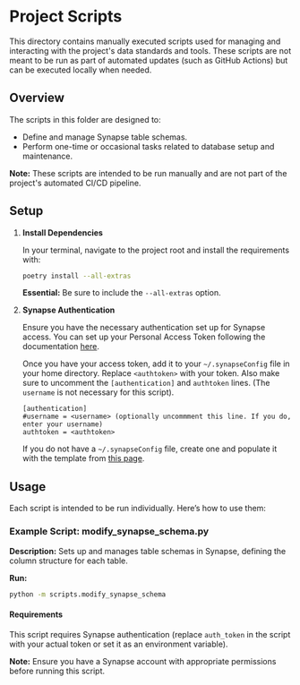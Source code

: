 # Project Scripts

This directory contains manually executed scripts used for managing and interacting with the project's data standards and tools. These scripts are not meant to be run as part of automated updates (such as GitHub Actions) but can be executed locally when needed.

## Overview

The scripts in this folder are designed to:

- Define and manage Synapse table schemas.
- Perform one-time or occasional tasks related to database setup and maintenance.

**Note:** These scripts are intended to be run manually and are not part of the project's automated CI/CD pipeline.

## Setup

1. **Install Dependencies**

    In your terminal, navigate to the project root and install the requirements with:

    ```bash
    poetry install --all-extras
    ```

    **Essential:** Be sure to include the `--all-extras` option.

2. **Synapse Authentication**

    Ensure you have the necessary authentication set up for Synapse access. You can set up your Personal Access Token following the documentation [here](https://help.synapse.org/docs/Managing-Your-Account.2055405596.html#ManagingYourAccount-PersonalAccessTokens).

    Once you have your access token, add it to your `~/.synapseConfig` file in your home directory. Replace `<authtoken>` with your token. Also make sure to uncomment the `[authentication]` and `authtoken` lines. (The `username` is not necessary for this script).

    ```shell
    [authentication]
    #username = <username> (optionally uncommment this line. If you do, enter your username)
    authtoken = <authtoken>
    ```

    If you do not have a `~/.synapseConfig` file, create one and populate it with the template from [this page](https://help.synapse.org/docs/Client-Configuration.1985446156.html).

## Usage

Each script is intended to be run individually. Here’s how to use them:

### Example Script: modify_synapse_schema.py

**Description:** Sets up and manages table schemas in Synapse, defining the column structure for each table.

**Run:**

```bash
python -m scripts.modify_synapse_schema
```

#### Requirements

This script requires Synapse authentication (replace `auth_token` in the script with your actual token or set it as an environment variable).

**Note:** Ensure you have a Synapse account with appropriate permissions before running this script.
